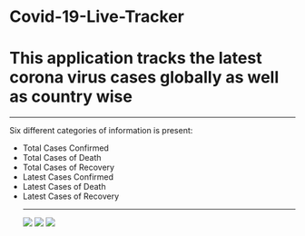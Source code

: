 # Covid-19-Live-Tracker
<h1>This application tracks the latest corona virus cases globally as well as country wise</h1>
<hr>
Six different categories of information is present:
<ul>
  <li>Total Cases Confirmed</li>
  <li>Total Cases of Death</li>
  <li>Total Cases of Recovery</li>
  <li>Latest Cases Confirmed</li>
  <li>Latest Cases of Death</li>
  <li>Latest Cases of Recovery</li>
  <hr>
 <img src="https://user-images.githubusercontent.com/44711728/118501035-f66e9200-b745-11eb-8cf9-83d8f24b4b22.PNG">
 <img src="https://user-images.githubusercontent.com/44711728/118501157-100fd980-b746-11eb-974f-8720fb293d11.PNG">
  <img src="https://user-images.githubusercontent.com/44711728/118501173-13a36080-b746-11eb-88a4-b14082a74f85.PNG">
  



  
  
